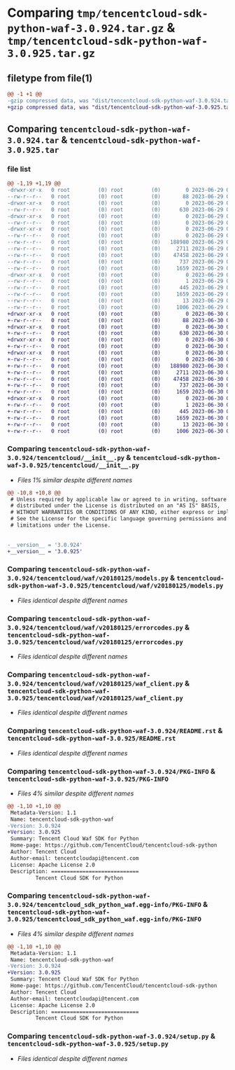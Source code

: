 # Comparing `tmp/tencentcloud-sdk-python-waf-3.0.924.tar.gz` & `tmp/tencentcloud-sdk-python-waf-3.0.925.tar.gz`

## filetype from file(1)

```diff
@@ -1 +1 @@
-gzip compressed data, was "dist/tencentcloud-sdk-python-waf-3.0.924.tar", last modified: Thu Jun 29 00:50:03 2023, max compression
+gzip compressed data, was "dist/tencentcloud-sdk-python-waf-3.0.925.tar", last modified: Fri Jun 30 02:29:29 2023, max compression
```

## Comparing `tencentcloud-sdk-python-waf-3.0.924.tar` & `tencentcloud-sdk-python-waf-3.0.925.tar`

### file list

```diff
@@ -1,19 +1,19 @@
-drwxr-xr-x   0 root         (0) root         (0)        0 2023-06-29 00:50:03.000000 tencentcloud-sdk-python-waf-3.0.924/
--rw-r--r--   0 root         (0) root         (0)       88 2023-06-29 00:50:03.000000 tencentcloud-sdk-python-waf-3.0.924/setup.cfg
-drwxr-xr-x   0 root         (0) root         (0)        0 2023-06-29 00:50:03.000000 tencentcloud-sdk-python-waf-3.0.924/tencentcloud/
--rw-r--r--   0 root         (0) root         (0)      630 2023-06-29 00:50:03.000000 tencentcloud-sdk-python-waf-3.0.924/tencentcloud/__init__.py
-drwxr-xr-x   0 root         (0) root         (0)        0 2023-06-29 00:50:03.000000 tencentcloud-sdk-python-waf-3.0.924/tencentcloud/waf/
--rw-r--r--   0 root         (0) root         (0)        0 2023-06-29 00:50:03.000000 tencentcloud-sdk-python-waf-3.0.924/tencentcloud/waf/__init__.py
-drwxr-xr-x   0 root         (0) root         (0)        0 2023-06-29 00:50:03.000000 tencentcloud-sdk-python-waf-3.0.924/tencentcloud/waf/v20180125/
--rw-r--r--   0 root         (0) root         (0)        0 2023-06-29 00:50:03.000000 tencentcloud-sdk-python-waf-3.0.924/tencentcloud/waf/v20180125/__init__.py
--rw-r--r--   0 root         (0) root         (0)   188980 2023-06-29 00:50:03.000000 tencentcloud-sdk-python-waf-3.0.924/tencentcloud/waf/v20180125/models.py
--rw-r--r--   0 root         (0) root         (0)     2711 2023-06-29 00:50:03.000000 tencentcloud-sdk-python-waf-3.0.924/tencentcloud/waf/v20180125/errorcodes.py
--rw-r--r--   0 root         (0) root         (0)    47458 2023-06-29 00:50:03.000000 tencentcloud-sdk-python-waf-3.0.924/tencentcloud/waf/v20180125/waf_client.py
--rw-r--r--   0 root         (0) root         (0)      737 2023-06-29 00:50:03.000000 tencentcloud-sdk-python-waf-3.0.924/README.rst
--rw-r--r--   0 root         (0) root         (0)     1659 2023-06-29 00:50:03.000000 tencentcloud-sdk-python-waf-3.0.924/PKG-INFO
-drwxr-xr-x   0 root         (0) root         (0)        0 2023-06-29 00:50:03.000000 tencentcloud-sdk-python-waf-3.0.924/tencentcloud_sdk_python_waf.egg-info/
--rw-r--r--   0 root         (0) root         (0)        1 2023-06-29 00:50:03.000000 tencentcloud-sdk-python-waf-3.0.924/tencentcloud_sdk_python_waf.egg-info/dependency_links.txt
--rw-r--r--   0 root         (0) root         (0)      445 2023-06-29 00:50:03.000000 tencentcloud-sdk-python-waf-3.0.924/tencentcloud_sdk_python_waf.egg-info/SOURCES.txt
--rw-r--r--   0 root         (0) root         (0)     1659 2023-06-29 00:50:03.000000 tencentcloud-sdk-python-waf-3.0.924/tencentcloud_sdk_python_waf.egg-info/PKG-INFO
--rw-r--r--   0 root         (0) root         (0)       13 2023-06-29 00:50:03.000000 tencentcloud-sdk-python-waf-3.0.924/tencentcloud_sdk_python_waf.egg-info/top_level.txt
--rw-r--r--   0 root         (0) root         (0)     1006 2023-06-29 00:50:03.000000 tencentcloud-sdk-python-waf-3.0.924/setup.py
+drwxr-xr-x   0 root         (0) root         (0)        0 2023-06-30 02:29:29.000000 tencentcloud-sdk-python-waf-3.0.925/
+-rw-r--r--   0 root         (0) root         (0)       88 2023-06-30 02:29:29.000000 tencentcloud-sdk-python-waf-3.0.925/setup.cfg
+drwxr-xr-x   0 root         (0) root         (0)        0 2023-06-30 02:29:29.000000 tencentcloud-sdk-python-waf-3.0.925/tencentcloud/
+-rw-r--r--   0 root         (0) root         (0)      630 2023-06-30 02:29:29.000000 tencentcloud-sdk-python-waf-3.0.925/tencentcloud/__init__.py
+drwxr-xr-x   0 root         (0) root         (0)        0 2023-06-30 02:29:29.000000 tencentcloud-sdk-python-waf-3.0.925/tencentcloud/waf/
+-rw-r--r--   0 root         (0) root         (0)        0 2023-06-30 02:29:29.000000 tencentcloud-sdk-python-waf-3.0.925/tencentcloud/waf/__init__.py
+drwxr-xr-x   0 root         (0) root         (0)        0 2023-06-30 02:29:29.000000 tencentcloud-sdk-python-waf-3.0.925/tencentcloud/waf/v20180125/
+-rw-r--r--   0 root         (0) root         (0)        0 2023-06-30 02:29:29.000000 tencentcloud-sdk-python-waf-3.0.925/tencentcloud/waf/v20180125/__init__.py
+-rw-r--r--   0 root         (0) root         (0)   188980 2023-06-30 02:29:29.000000 tencentcloud-sdk-python-waf-3.0.925/tencentcloud/waf/v20180125/models.py
+-rw-r--r--   0 root         (0) root         (0)     2711 2023-06-30 02:29:29.000000 tencentcloud-sdk-python-waf-3.0.925/tencentcloud/waf/v20180125/errorcodes.py
+-rw-r--r--   0 root         (0) root         (0)    47458 2023-06-30 02:29:29.000000 tencentcloud-sdk-python-waf-3.0.925/tencentcloud/waf/v20180125/waf_client.py
+-rw-r--r--   0 root         (0) root         (0)      737 2023-06-30 02:29:29.000000 tencentcloud-sdk-python-waf-3.0.925/README.rst
+-rw-r--r--   0 root         (0) root         (0)     1659 2023-06-30 02:29:29.000000 tencentcloud-sdk-python-waf-3.0.925/PKG-INFO
+drwxr-xr-x   0 root         (0) root         (0)        0 2023-06-30 02:29:29.000000 tencentcloud-sdk-python-waf-3.0.925/tencentcloud_sdk_python_waf.egg-info/
+-rw-r--r--   0 root         (0) root         (0)        1 2023-06-30 02:29:29.000000 tencentcloud-sdk-python-waf-3.0.925/tencentcloud_sdk_python_waf.egg-info/dependency_links.txt
+-rw-r--r--   0 root         (0) root         (0)      445 2023-06-30 02:29:29.000000 tencentcloud-sdk-python-waf-3.0.925/tencentcloud_sdk_python_waf.egg-info/SOURCES.txt
+-rw-r--r--   0 root         (0) root         (0)     1659 2023-06-30 02:29:29.000000 tencentcloud-sdk-python-waf-3.0.925/tencentcloud_sdk_python_waf.egg-info/PKG-INFO
+-rw-r--r--   0 root         (0) root         (0)       13 2023-06-30 02:29:29.000000 tencentcloud-sdk-python-waf-3.0.925/tencentcloud_sdk_python_waf.egg-info/top_level.txt
+-rw-r--r--   0 root         (0) root         (0)     1006 2023-06-30 02:29:29.000000 tencentcloud-sdk-python-waf-3.0.925/setup.py
```

### Comparing `tencentcloud-sdk-python-waf-3.0.924/tencentcloud/__init__.py` & `tencentcloud-sdk-python-waf-3.0.925/tencentcloud/__init__.py`

 * *Files 1% similar despite different names*

```diff
@@ -10,8 +10,8 @@
 # Unless required by applicable law or agreed to in writing, software
 # distributed under the License is distributed on an "AS IS" BASIS,
 # WITHOUT WARRANTIES OR CONDITIONS OF ANY KIND, either express or implied.
 # See the License for the specific language governing permissions and
 # limitations under the License.
 
 
-__version__ = '3.0.924'
+__version__ = '3.0.925'
```

### Comparing `tencentcloud-sdk-python-waf-3.0.924/tencentcloud/waf/v20180125/models.py` & `tencentcloud-sdk-python-waf-3.0.925/tencentcloud/waf/v20180125/models.py`

 * *Files identical despite different names*

### Comparing `tencentcloud-sdk-python-waf-3.0.924/tencentcloud/waf/v20180125/errorcodes.py` & `tencentcloud-sdk-python-waf-3.0.925/tencentcloud/waf/v20180125/errorcodes.py`

 * *Files identical despite different names*

### Comparing `tencentcloud-sdk-python-waf-3.0.924/tencentcloud/waf/v20180125/waf_client.py` & `tencentcloud-sdk-python-waf-3.0.925/tencentcloud/waf/v20180125/waf_client.py`

 * *Files identical despite different names*

### Comparing `tencentcloud-sdk-python-waf-3.0.924/README.rst` & `tencentcloud-sdk-python-waf-3.0.925/README.rst`

 * *Files identical despite different names*

### Comparing `tencentcloud-sdk-python-waf-3.0.924/PKG-INFO` & `tencentcloud-sdk-python-waf-3.0.925/PKG-INFO`

 * *Files 4% similar despite different names*

```diff
@@ -1,10 +1,10 @@
 Metadata-Version: 1.1
 Name: tencentcloud-sdk-python-waf
-Version: 3.0.924
+Version: 3.0.925
 Summary: Tencent Cloud Waf SDK for Python
 Home-page: https://github.com/TencentCloud/tencentcloud-sdk-python
 Author: Tencent Cloud
 Author-email: tencentcloudapi@tencent.com
 License: Apache License 2.0
 Description: ============================
         Tencent Cloud SDK for Python
```

### Comparing `tencentcloud-sdk-python-waf-3.0.924/tencentcloud_sdk_python_waf.egg-info/PKG-INFO` & `tencentcloud-sdk-python-waf-3.0.925/tencentcloud_sdk_python_waf.egg-info/PKG-INFO`

 * *Files 4% similar despite different names*

```diff
@@ -1,10 +1,10 @@
 Metadata-Version: 1.1
 Name: tencentcloud-sdk-python-waf
-Version: 3.0.924
+Version: 3.0.925
 Summary: Tencent Cloud Waf SDK for Python
 Home-page: https://github.com/TencentCloud/tencentcloud-sdk-python
 Author: Tencent Cloud
 Author-email: tencentcloudapi@tencent.com
 License: Apache License 2.0
 Description: ============================
         Tencent Cloud SDK for Python
```

### Comparing `tencentcloud-sdk-python-waf-3.0.924/setup.py` & `tencentcloud-sdk-python-waf-3.0.925/setup.py`

 * *Files identical despite different names*

